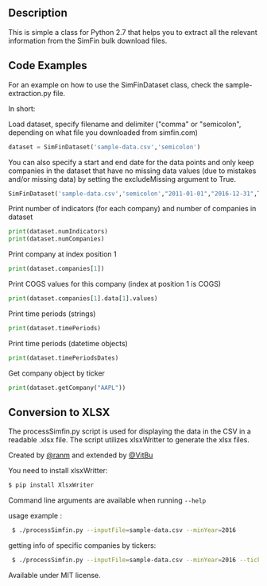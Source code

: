 ## Description

This is simple a class for Python 2.7 that helps you to extract all the relevant information from the SimFin bulk download files.

## Code Examples

For an example on how to use the SimFinDataset class, check the sample-extraction.py file.


In short:

Load dataset, specify filename and delimiter ("comma" or "semicolon", depending on what file you downloaded from simfin.com)
```python
dataset = SimFinDataset('sample-data.csv','semicolon')
```

You can also specify a start and end date for the data points and only keep companies in the dataset that have no missing data values (due to mistakes and/or missing data) by setting the excludeMissing argument to True.
```python
SimFinDataset('sample-data.csv','semicolon',"2011-01-01","2016-12-31",True)
```

Print number of indicators (for each company) and number of companies in dataset
```python
print(dataset.numIndicators)
print(dataset.numCompanies)
```

Print company at index position 1
```python
print(dataset.companies[1])
```

Print COGS values for this company (index at position 1 is COGS)
```python
print(dataset.companies[1].data[1].values)
```

Print time periods (strings)
```python
print(dataset.timePeriods)
```

Print time periods (datetime objects)
```python
print(dataset.timePeriodsDates)
```

Get company object by ticker
```python
print(dataset.getCompany("AAPL"))
```

## Conversion to XLSX

The processSimfin.py script is used for displaying the data in the CSV in a readable .xlsx file. The script utilizes xlsxWritter to generate the xlsx files. 

Created by <a href="https://github.com/ranm">@ranm</a> and extended by <a href="https://github.com/VitBu">@VitBu</a>

You need to install xlsxWritter:

```bash
$ pip install XlsxWriter
```


Command line arguments are available when running ```--help```

usage example : 

```bash
 $ ./processSimfin.py --inputFile=sample-data.csv --minYear=2016
 ```
 
 getting info of specific companies  by tickers: 

```bash
 $ ./processSimfin.py --inputFile=sample-data.csv --minYear=2016 --tickers=AAPL,MSFT
 ```


Available under MIT license.